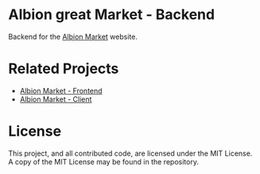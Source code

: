 # Albion great Market - Backend
Backend for the [Albion Market](https://albion-market.com/) website.


# Related Projects
- [Albion Market - Frontend](https://github.com/Regner/albionmarket-frontend/)
- [Albion Market - Client](https://github.com/Regner/albionmarket-client/)

# License
This project, and all contributed code, are licensed under the MIT
License. A copy of the MIT License may be found in the repository.
